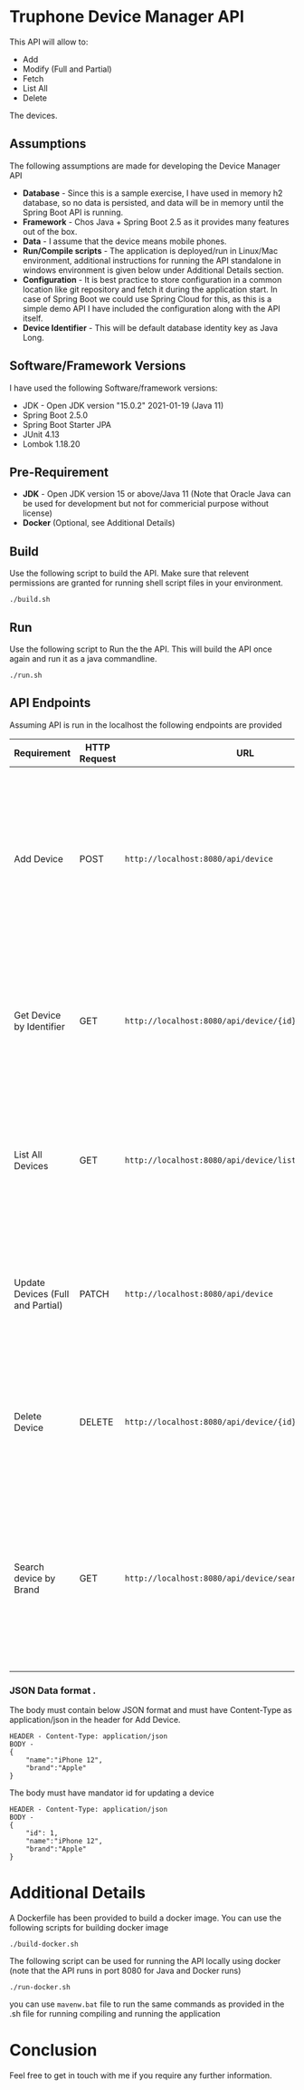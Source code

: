 # Truphone Device Manager API

This API will allow to:

- Add
- Modify (Full and Partial)
- Fetch
- List All
- Delete

The devices.

## Assumptions
The following assumptions are made for developing the Device Manager API

- **Database** - Since this is a sample exercise, I have used in memory h2 database, so no data is persisted, and data will be in memory until the Spring Boot API is running.
- **Framework** - Chos Java + Spring Boot 2.5 as it provides many features out of the box.
- **Data** - I assume that the device means mobile phones.
- **Run/Compile scripts** - The application is deployed/run in Linux/Mac environment, additional instructions for running the API standalone in windows environment is given below under Additional Details section.
- **Configuration** - It is best practice to store configuration in a common location like git repository and fetch it during the application start. In case of Spring Boot we could use Spring Cloud for this, as this is a simple demo API I have included the configuration along with the API itself.
- **Device Identifier** - This will be default database identity key as Java Long.

## Software/Framework Versions
I have used the following Software/framework versions:

- JDK - Open JDK version "15.0.2" 2021-01-19 (Java 11)
- Spring Boot 2.5.0
- Spring Boot Starter JPA
- JUnit 4.13
- Lombok 1.18.20

## Pre-Requirement

- **JDK** - Open JDK version 15 or above/Java 11 (Note that Oracle Java can be used for development but not for commericial purpose without license)
- **Docker** (Optional, see Additional Details)

## Build

Use the following script to build the API. Make sure that relevent permissions are granted for running shell script files in your environment.

    ./build.sh

## Run
Use the following script to Run the the API. This will build the API once again and run it as a java commandline.

    ./run.sh

## API Endpoints

Assuming API is run in the localhost the following endpoints are provided


|Requirement| HTTP Request | URL |Success|Error
|--|--|--|--|--|
| Add Device | POST | `http://localhost:8080/api/device`| Return HTTP 201 Created |Return HTTP 500 internal server error for malformed data, HTTP 400 Bad request with error detail in body for data validation error|
| Get Device by Identifier | GET | `http://localhost:8080/api/device/{id}`|Return HTTP 200 OK | HTTP 404 Not Found if no data found for the given id, HTTP 500 Internal Server Error for any other scenarios|
| List All Devices | GET | `http://localhost:8080/api/device/list`| Return HTTP 200 OK with list of devices as array of json if data exists, othwerise returns empty array | HTTP 500 Internal Server Error for any other scenarios|
| Update Devices (Full and Partial) | PATCH | `http://localhost:8080/api/device`| Return HTTP 204 No Content for Successful update| HTTP 400 Bad Request for any data error, HTTP 500 Internal Server Error for any other scenarios|
| Delete Device | DELETE | `http://localhost:8080/api/device/{id}`| HTTP 204 No Content for Successful Deletion | HTTP 400 Bad request if no data found, HTTP 500 Internal Server Error for any other scenarios|
| Search device by Brand | GET | `http://localhost:8080/api/device/search/{searchTerm}`| HTTP 200 OK with Search Result containing array of devices json matching the search criteria, empty array in case no match found |  HTTP 500 Internal Server Error for any other scenarios|

### JSON Data format .
The body must contain below JSON format and must have Content-Type as application/json in the header for Add Device.

    HEADER - Content-Type: application/json
    BODY -
    {
	    "name":"iPhone 12",
	    "brand":"Apple"
	}


The body must have mandator id for updating a device

    HEADER - Content-Type: application/json
    BODY -
    {
    	"id": 1,
        "name":"iPhone 12",
        "brand":"Apple"
    }

# Additional Details
A Dockerfile has been provided to build a docker image.
You can use the following scripts for building docker image

`./build-docker.sh`

The following script can be used for running the API locally using docker (note that the API runs in port 8080 for Java and Docker runs)

`./run-docker.sh`

you can use `mavenw.bat` file to run the same commands as provided in the .sh file for running compiling and running the application
# Conclusion
Feel free to get in touch with me if you require any further information.